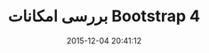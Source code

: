 ---
layout: post
title: "بررسی امکانات Bootstrap 4"
date: 2015-12-04 20:41:12
section: article
tags: css bootstrap
link: "http://www.dotnettips.info/post/2279/%D8%A8%D8%B1%D8%B1%D8%B3%DB%8C-%D8%A7%D9%85%DA%A9%D8%A7%D9%86%D8%A7%D8%AA-bootstrap-4?updated=1394-09-14-01-20"
user: "نوید کاشانی"
user_link: "http://navid.kashani.ir/"
---